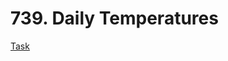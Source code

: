 # 739. Daily Temperatures
<a href= 'https://leetcode.com/problems/daily-temperatures/description/'>Task</a>
